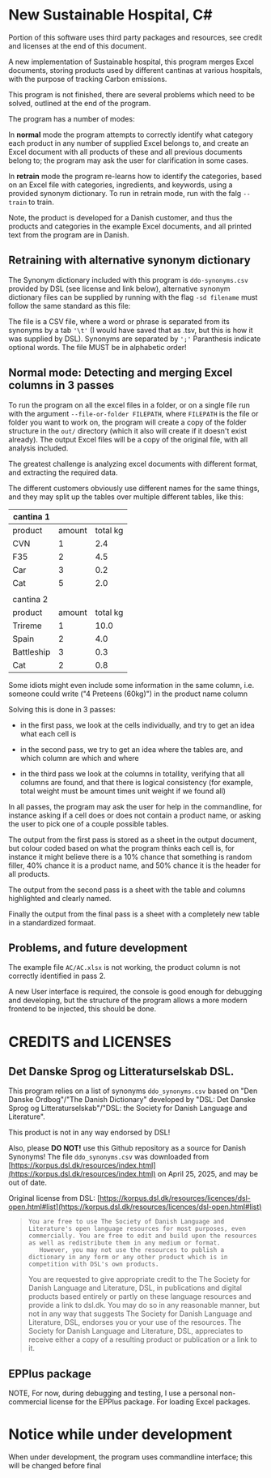 New Sustainable Hospital, C#
=========
Portion of this software uses third party packages and resources, see credit and licenses at the end of this document.

A new implementation of Sustainable hospital, this program merges Excel documents, storing products used by different cantinas at various hospitals, with the purpose of tracking Carbon emissions.

This program is not finished, there are several problems which need to be solved, outlined at the end of the program.

The program has a number of modes:

In **normal** mode the program attempts to correctly identify what category each product in any number of supplied Excel belongs to, and create an Excel document with all products of these and all previous documents belong to; the program may ask the user for clarification in some cases.

In **retrain** mode the program re-learns how to identify the categories, based on an Excel file with categories, ingredients, and keywords, using a provided synonym dictionary. To run in retrain mode, run with the falg `--train` to train.

Note, the product is developed for a Danish customer, and thus the products and categories in the example Excel documents, and all printed text from the program are in Danish.

Retraining with alternative synonym dictionary
---------------
The Synonym dictionary included with this program is `ddo-synonyms.csv` provided by DSL (see license and link below), alternative synonym dictionary files can be supplied by running with the flag `-sd filename` must follow the same standard as this file:

The file is a CSV file, where a word or phrase is separated from its synonyms by a tab `'\t'` (I would have saved that as .tsv, but this is how it was supplied by DSL). Synonyms are separated by `';'` Paranthesis indicate optional words. The file MUST be in alphabetic order! 

Normal mode: Detecting and merging Excel columns in 3 passes
-------------------
To run the program on all the excel files in a folder, or on a single file run with the argument `--file-or-folder FILEPATH`, where `FILEPATH` is the file or folder you want to work on, the program will create a copy of the folder structure in the `out/` directory (which it also will create if it doesn't exist already). The output Excel files will be a copy of the original file, with all analysis included.

The greatest challenge is analyzing excel documents with different format, and extracting the required data.

The different customers obviously use different names for the same things, and they may split up the tables over multiple different tables, like this:


| cantina 1  |        |            |
| ---------- | ------ | ---------- |
| product    | amount | total kg   |
| CVN        |  1     |   2.4      |
| F35        |  2     |   4.5      |
| Car        |  3     |   0.2      |
| Cat        |  5     |   2.0      |
|            |        |            |
| cantina 2  |        |            |
| product    | amount | total kg   |
| Trireme    |  1     |  10.0      |
| Spain      |  2     |   4.0      |
| Battleship |  3     |   0.3      |
| Cat        |  2     |   0.8      |

Some idiots might even include some information in the same column, i.e. someone could write ("4 Preteens (60kg)") in the product name column

Solving this is done in 3 passes:

* in the first pass, we look at the cells individually, and try to get an idea what each cell is

* in the second pass, we try to get an idea where the tables are, and which column are which and where

* in the third pass we look at the columns in totallity, verifying that all columns are found, and that there is logical consistency (for example, total weight must be amount times unit weight if we found all)

In all passes, the program may ask the user for help in the commandline, for instance asking if a cell does or does not contain a product name, or asking the user to pick one of a couple possible tables.

The output from the first pass is stored as a sheet in the output document, but colour coded based on what the program thinks each cell is, for instance it might believe there is a 10% chance that something is random filler, 40% chance it is a product name, and 50% chance it is the header for all products.

The output from the second pass is a sheet with the table and columns highlighted and clearly named.

Finally the output from the final pass is a sheet with a completely new table in a standardized formaat.


Problems, and future development
------------------

The example file `AC/AC.xlsx` is not working, the product column is not correctly identified in pass 2.

A new User interface is required, the console is good enough for debugging and developing, but the structure of the program allows a more modern frontend to be injected, this should be done.

CREDITS and LICENSES
=====

Det Danske Sprog og Litteraturselskab DSL.
----
This program relies on a list of synonyms  `ddo_synonyms.csv` based on "Den Danske Ordbog"/"The Danish Dictionary" developed by "DSL: Det Danske Sprog og Litteraturselskab"/"DSL: the Society for Danish Language and Literature".

This product is not in any way endorsed by DSL!

Also, please **DO NOT!** use this Github repository as a source for Danish Synonyms! The file `ddo_synonyms.csv` was downloaded from [https://korpus.dsl.dk/resources/index.html](https://korpus.dsl.dk/resources/index.html) on April 25, 2025, and may be out of date.


Original license from DSL: [https://korpus.dsl.dk/resources/licences/dsl-open.html#list](https://korpus.dsl.dk/resources/licences/dsl-open.html#list)

>     You are free to use The Society of Danish Language and Literature's open language resources for most purposes, even commercially. You are free to edit and build upon the resources as well as redistribute them in any medium or format.
>        However, you may not use the resources to publish a dictionary in any form or any other product which is in competition with DSL's own products.
>
>    You are requested to give appropriate credit to the The Society for Danish Language and Literature, DSL, in publications and digital products based entirely or partly on these language resources and provide a link to dsl.dk. You may do so in any reasonable manner, but not in any way that suggests The Society for Danish Language and Literature, DSL, endorses you or your use of the resources. The Society for Danish Language and Literature, DSL, appreciates to receive either a copy of a resulting product or publication or a link to it.


EPPlus package
-----------
NOTE, For now, during debugging and testing, I use a personal non-commercial license for the EPPlus package. For loading Excel packages.


Notice while under development
====
When under development, the program uses commandline interface; this will be changed before final
